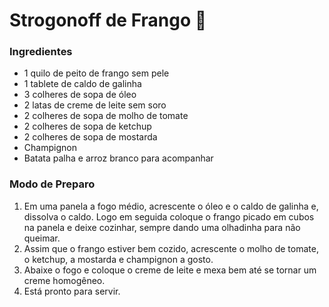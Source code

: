 # Strogonoff de Frango 🐔

### Ingredientes

 - 1 quilo de peito de frango sem pele 
 - 1 tablete de caldo de galinha 
 - 3 colheres de sopa de óleo 
 - 2 latas de creme de leite sem soro 
 - 2 colheres de sopa de molho de tomate 
 - 2 colheres de sopa de ketchup
 - 2 colheres de sopa de mostarda 
 - Champignon 
 - Batata palha e arroz branco para acompanhar 

### Modo de Preparo 

1. Em uma panela a fogo médio, acrescente o óleo e o caldo de galinha e, dissolva o caldo. Logo em seguida coloque o frango picado em cubos na panela e deixe cozinhar, sempre dando uma olhadinha para não queimar. 
2. Assim que o frango estiver bem cozido, acrescente o molho de tomate, o ketchup, a mostarda e champignon a gosto. 
3. Abaixe o fogo e coloque o creme de leite e mexa bem até se tornar um creme homogêneo. 
4. Está pronto para servir. 